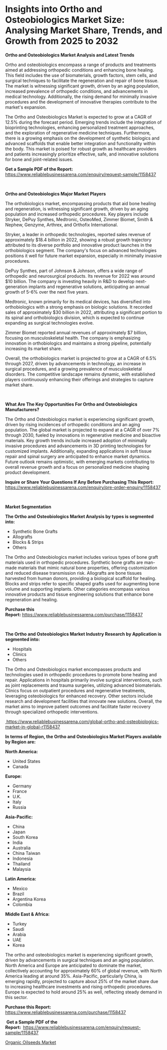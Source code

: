 <p><h1>Insights into Ortho and Osteobiologics Market Size: Analysing Market Share, Trends, and Growth from 2025 to 2032</h1></p><p><strong>Ortho and Osteobiologics Market Analysis and Latest Trends</strong></p>
<p><p>Ortho and osteobiologics encompass a range of products and treatments aimed at addressing orthopedic conditions and enhancing bone healing. This field includes the use of biomaterials, growth factors, stem cells, and surgical techniques to facilitate the regeneration and repair of bone tissue. The market is witnessing significant growth, driven by an aging population, increased prevalence of orthopedic conditions, and advancements in medical technology. Additionally, the rising demand for minimally invasive procedures and the development of innovative therapies contribute to the market's expansion.</p><p>The Ortho and Osteobiologics Market is expected to grow at a CAGR of 12.5% during the forecast period. Emerging trends include the integration of bioprinting technologies, enhancing personalized treatment approaches, and the exploration of regenerative medicine techniques. Furthermore, there is a growing emphasis on the development of synthetic biologics and advanced scaffolds that enable better integration and functionality within the body. This market is poised for robust growth as healthcare providers and patients increasingly prioritize effective, safe, and innovative solutions for bone and joint-related issues.</p></p>
<p><strong>Get a Sample PDF of the Report:&nbsp;</strong> <a href="https://www.reliablebusinessarena.com/enquiry/request-sample/1158437?utm_campaign=2206&utm_medium=2&utm_source=Github&utm_content=ia&utm_term=21032025&utm_id=ortho-and-osteobiologics">https://www.reliablebusinessarena.com/enquiry/request-sample/1158437</a></p>
<p>&nbsp;</p>
<p><strong>Ortho and Osteobiologics Major Market Players</strong></p>
<p><p>The orthobiologics market, encompassing products that aid bone healing and regeneration, is witnessing significant growth, driven by an aging population and increased orthopedic procedures. Key players include Stryker, DePuy Synthes, Medtronic, OsteoMed, Zimmer Biomet, Smith & Nephew, Genzyme, Arthrex, and Orthofix International.</p><p>Stryker, a leader in orthopedic technologies, reported sales revenue of approximately $18.4 billion in 2022, showing a robust growth trajectory attributed to its diverse portfolio and innovative product launches in the orthobiologics segment. The company's focus on advanced technologies positions it well for future market expansion, especially in minimally invasive procedures.</p><p>DePuy Synthes, part of Johnson & Johnson, offers a wide range of orthopedic and neurosurgical products. Its revenue for 2022 was around $10 billion. The company is investing heavily in R&D to develop next-generation implants and regenerative solutions, anticipating an annual growth of 5-6% over the next five years.</p><p>Medtronic, known primarily for its medical devices, has diversified into orthobiologics with a strong emphasis on biologic solutions. It recorded sales of approximately $30 billion in 2022, attributing a significant portion to its spinal and orthobiologics division, which is expected to continue expanding as surgical technologies evolve.</p><p>Zimmer Biomet reported annual revenues of approximately $7 billion, focusing on musculoskeletal health. The company is emphasizing innovation in orthobiologics and maintains a strong pipeline, potentially increasing its market share.</p><p>Overall, the orthobiologics market is projected to grow at a CAGR of 6.5% through 2027, driven by advancements in technology, an increase in surgical procedures, and a growing prevalence of musculoskeletal disorders. The competitive landscape remains dynamic, with established players continuously enhancing their offerings and strategies to capture market share.</p></p>
<p>&nbsp;</p>
<p><strong>What Are The Key Opportunities For Ortho and Osteobiologics Manufacturers?</strong></p>
<p><p>The Ortho and Osteobiologics market is experiencing significant growth, driven by rising incidences of orthopedic conditions and an aging population. The global market is projected to expand at a CAGR of over 7% through 2030, fueled by innovations in regenerative medicine and bioactive materials. Key growth trends include increased adoption of minimally invasive procedures and advancements in 3D printing technologies for customized implants. Additionally, expanding applications in soft tissue repair and spinal surgery are anticipated to enhance market dynamics. Future outlook remains optimistic, with emerging markets contributing to overall revenue growth and a focus on personalized medicine shaping product development.</p></p>
<p><strong>Inquire or Share Your Questions If Any Before Purchasing This Report:</strong> <a href="https://www.reliablebusinessarena.com/enquiry/pre-order-enquiry/1158437?utm_campaign=2206&utm_medium=2&utm_source=Github&utm_content=ia&utm_term=21032025&utm_id=ortho-and-osteobiologics">https://www.reliablebusinessarena.com/enquiry/pre-order-enquiry/1158437</a></p>
<p>&nbsp;</p>
<p><strong>Market Segmentation</strong></p>
<p><strong>The Ortho and Osteobiologics Market Analysis by types is segmented into:</strong></p>
<p><ul><li>Synthetic Bone Grafts</li><li>Allografts</li><li>Blocks & Strips</li><li>Others</li></ul></p>
<p><p>The Ortho and Osteobiologics market includes various types of bone graft materials used in orthopedic procedures. Synthetic bone grafts are man-made materials that mimic natural bone properties, offering customization and reduced disease transmission risk. Allografts are bone tissues harvested from human donors, providing a biological scaffold for healing. Blocks and strips refer to specific shaped grafts used for augmenting bone volume and supporting implants. Other categories encompass various innovative products and tissue engineering solutions that enhance bone regeneration and healing.</p></p>
<p><strong>Purchase this Report:&nbsp;</strong><a href="https://www.reliablebusinessarena.com/purchase/1158437?utm_campaign=2206&utm_medium=2&utm_source=Github&utm_content=ia&utm_term=21032025&utm_id=ortho-and-osteobiologics">https://www.reliablebusinessarena.com/purchase/1158437</a></p>
<p>&nbsp;</p>
<p><strong>The Ortho and Osteobiologics Market Industry Research by Application is segmented into:</strong></p>
<p><ul><li>Hospitals</li><li>Clinics</li><li>Others</li></ul></p>
<p><p>The Ortho and Osteobiologics market encompasses products and technologies used in orthopedic procedures to promote bone healing and repair. Applications in hospitals primarily involve surgical interventions, such as joint replacements and trauma surgeries, utilizing advanced biomaterials. Clinics focus on outpatient procedures and regenerative treatments, leveraging osteobiologics for enhanced recovery. Other sectors include research and development facilities that innovate new solutions. Overall, the market aims to improve patient outcomes and facilitate faster recovery through specialized orthopedic interventions.</p></p>
<p><a href="https://www.reliablebusinessarena.com/global-ortho-and-osteobiologics-market-in-global-r1158437?utm_campaign=2206&utm_medium=2&utm_source=Github&utm_content=ia&utm_term=21032025&utm_id=ortho-and-osteobiologics">&nbsp;https://www.reliablebusinessarena.com/global-ortho-and-osteobiologics-market-in-global-r1158437</a></p>
<p><strong>In terms of Region, the Ortho and Osteobiologics Market Players available by Region are:</strong></p>
<p>
    <p> <strong> North America: </strong>
        <ul>
            <li>United States</li>
            <li>Canada</li>
        </ul>
        </p> 
    <p> <strong> Europe: </strong>
        <ul>
            <li>Germany</li>
            <li>France</li>
            <li>U.K.</li>
            <li>Italy</li>
            <li>Russia</li>
        </ul>
        </p> 
    <p> <strong> Asia-Pacific: </strong>
        <ul>
            <li>China</li>
            <li>Japan</li>
            <li>South Korea</li>
            <li>India</li>
            <li>Australia</li>
            <li>China Taiwan</li>
            <li>Indonesia</li>
            <li>Thailand</li>
            <li>Malaysia</li>
        </ul>
        </p> 
    <p> <strong> Latin America: </strong>
        <ul>
            <li>Mexico</li>
            <li>Brazil</li>
            <li>Argentina Korea</li>
            <li>Colombia</li>
        </ul>
        </p> 
    <p> <strong> Middle East & Africa: </strong>
        <ul>
            <li>Turkey</li>
            <li>Saudi</li>
            <li>Arabia</li>
            <li>UAE</li>
            <li>Korea</li>
        </ul>
    </p>
    </p>
<p><p>The ortho and osteobiologics market is experiencing significant growth, driven by advancements in surgical techniques and an aging population. North America and Europe are anticipated to dominate the market, collectively accounting for approximately 60% of global revenue, with North America leading at around 35%. Asia-Pacific, particularly China, is emerging rapidly, projected to capture about 25% of the market share due to increasing healthcare investments and rising orthopedic procedures. Europe is expected to hold around 25% as well, reflecting steady demand in this sector.</p></p>
<p><strong>Purchase this Report: </strong><a href="https://www.reliablebusinessarena.com/purchase/1158437?utm_campaign=2206&utm_medium=2&utm_source=Github&utm_content=ia&utm_term=21032025&utm_id=ortho-and-osteobiologics">https://www.reliablebusinessarena.com/purchase/1158437</a></p>
<p>&nbsp;<strong>Get a Sample PDF of the Report:&nbsp;&nbsp;</strong><a href="https://www.reliablebusinessarena.com/enquiry/request-sample/1158437?utm_campaign=2206&utm_medium=2&utm_source=Github&utm_content=ia&utm_term=21032025&utm_id=ortho-and-osteobiologics">https://www.reliablebusinessarena.com/enquiry/request-sample/1158437</a></p>
<p><strong></strong></p>
<p><p><a href="https://github.com/joannesouthgate/Market-Research-Report-List-5/blob/main/organic-oilseeds-market.md?utm_campaign=2206&utm_medium=2&utm_source=Github&utm_content=ia&utm_term=21032025&utm_id=ortho-and-osteobiologics">Organic Oilseeds Market</a></p></p>